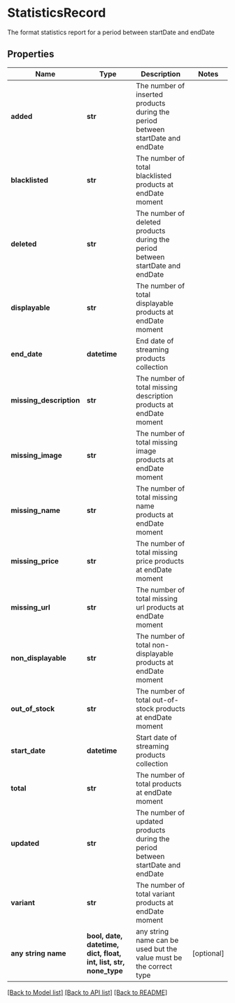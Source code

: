 # StatisticsRecord

The format  statistics report for a period between startDate and endDate

## Properties
Name | Type | Description | Notes
------------ | ------------- | ------------- | -------------
**added** | **str** | The number of inserted products during the period between startDate and endDate | 
**blacklisted** | **str** | The number of total blacklisted products at endDate moment | 
**deleted** | **str** | The number of deleted products during the period between startDate and endDate | 
**displayable** | **str** | The number of total displayable products at endDate moment | 
**end_date** | **datetime** | End date of streaming products collection | 
**missing_description** | **str** | The number of total missing description products at endDate moment | 
**missing_image** | **str** | The number of total missing image products at endDate moment | 
**missing_name** | **str** | The number of total missing name products at endDate moment | 
**missing_price** | **str** | The number of total missing price products at endDate moment | 
**missing_url** | **str** | The number of total missing url products at endDate moment | 
**non_displayable** | **str** | The number of total non-displayable products at endDate moment | 
**out_of_stock** | **str** | The number of total out-of-stock products at endDate moment | 
**start_date** | **datetime** | Start date of streaming products collection | 
**total** | **str** | The number of total products at endDate moment | 
**updated** | **str** | The number of updated products during the period between startDate and endDate | 
**variant** | **str** | The number of total variant products at endDate moment | 
**any string name** | **bool, date, datetime, dict, float, int, list, str, none_type** | any string name can be used but the value must be the correct type | [optional]

[[Back to Model list]](../README.md#documentation-for-models) [[Back to API list]](../README.md#documentation-for-api-endpoints) [[Back to README]](../README.md)


